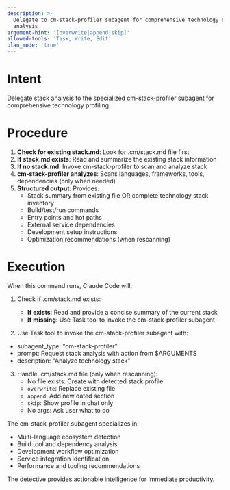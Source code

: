 ```yaml
---
description: >-
  Delegate to cm-stack-profiler subagent for comprehensive technology stack
  analysis
argument-hint: '[overwrite|append|skip]'
allowed-tools: 'Task, Write, Edit'
plan_mode: 'true'
---
```

# Intent

Delegate stack analysis to the specialized cm-stack-profiler subagent for comprehensive technology profiling.

# Procedure

1. **Check for existing stack.md**: Look for .cm/stack.md file first
2. **If stack.md exists**: Read and summarize the existing stack information
3. **If no stack.md**: Invoke cm-stack-profiler to scan and analyze stack
4. **cm-stack-profiler analyzes**: Scans languages, frameworks, tools, dependencies (only when needed)
5. **Structured output**: Provides:
   - Stack summary from existing file OR complete technology stack inventory
   - Build/test/run commands
   - Entry points and hot paths
   - External service dependencies
   - Development setup instructions
   - Optimization recommendations (when rescanning)

# Execution

When this command runs, Claude Code will:

1. Check if .cm/stack.md exists:
   - **If exists**: Read and provide a concise summary of the current stack
   - **If missing**: Use Task tool to invoke the cm-stack-profiler subagent

2. Use Task tool to invoke the cm-stack-profiler subagent with:
  - subagent_type: "cm-stack-profiler"
  - prompt: Request stack analysis with action from $ARGUMENTS
  - description: "Analyze technology stack"

3. Handle .cm/stack.md file (only when rescanning):
   - No file exists: Create with detected stack profile
   - `overwrite`: Replace existing file
   - `append`: Add new dated section
   - `skip`: Show profile in chat only
   - No args: Ask user what to do

The cm-stack-profiler subagent specializes in:
- Multi-language ecosystem detection
- Build tool and dependency analysis
- Development workflow optimization
- Service integration identification
- Performance and tooling recommendations

The detective provides actionable intelligence for immediate productivity.
